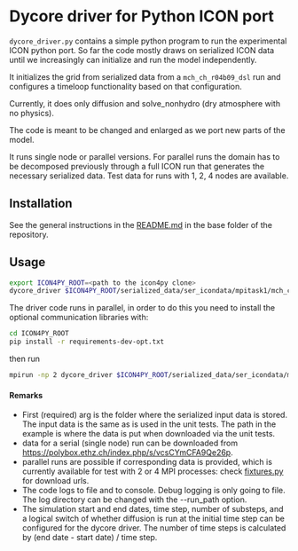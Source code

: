 # Dycore driver for Python ICON port

`dycore_driver.py` contains a simple python program to run the experimental ICON python port. So far the code mostly draws on serialized ICON data until we increasingly can initialize and run the model independently.

It initializes the grid from serialized data from a `mch_ch_r04b09_dsl` run and configures a timeloop functionality based on that configuration.

Currently, it does only diffusion and solve_nonhydro (dry atmosphere with no physics).

The code is meant to be changed and enlarged as we port new parts of the model.

It runs single node or parallel versions. For parallel runs the domain has to be decomposed previously through a full ICON run that generates the necessary serialized data. Test data for runs with 1, 2, 4 nodes are available.

## Installation

See the general instructions in the [README.md](../../README.md) in the base folder of the repository.

## Usage

```bash
export ICON4PY_ROOT=<path to the icon4py clone>
dycore_driver $ICON4PY_ROOT/serialized_data/ser_icondata/mpitask1/mch_ch_r04b09_dsl/ser_data --run_path=$ICON4PY_ROOT/output
```

The driver code runs in parallel, in order to do this you need to install the optional communication libraries with:

```bash
cd ICON4PY_ROOT
pip install -r requirements-dev-opt.txt

```

then run

```bash
mpirun -np 2 dycore_driver $ICON4PY_ROOT/serialized_data/ser_icondata/mpitask2/mch_ch_r04b09_dsl/ser_data --mpi=True --run_path=$ICON4PY_ROOT/output
```

#### Remarks

- First (required) arg is the folder where the serialized input data is stored. The input data is the same as is used in the unit tests. The path in the example is where the data is put when downloaded via the unit tests.
- data for a serial (single node) run can be downloaded from https://polybox.ethz.ch/index.php/s/vcsCYmCFA9Qe26p.
- parallel runs are possible if corresponding data is provided, which is currently available for test with 2 or 4 MPI processes: check [fixtures.py](../common/src/icon4py/model/common/test_utils/fixtures.py) for download urls.
- The code logs to file and to console. Debug logging is only going to file. The log directory can be changed with the --run_path option.
- The simulation start and end dates, time step, number of substeps, and a logical switch of whether diffusion is run at the initial time step can be configured for the dycore driver. The number of time steps is calculated by (end date - start date) / time step.
